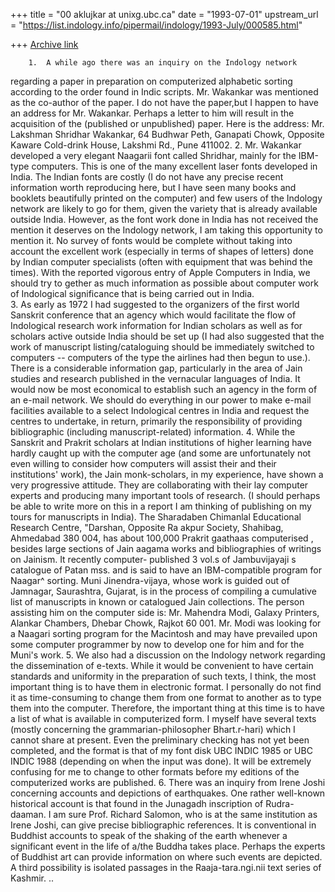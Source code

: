 +++
title = "00 aklujkar at unixg.ubc.ca"
date = "1993-07-01"
upstream_url = "https://list.indology.info/pipermail/indology/1993-July/000585.html"

+++
[Archive link](https://list.indology.info/pipermail/indology/1993-July/000585.html)

        1.  A while ago there was an inquiry on the Indology network
regarding a paper in preparation on computerized alphabetic sorting
according to the order found in Indic scripts. Mr. Wakankar was mentioned
as the co-author of the paper.  I do not have the paper,but I happen to
have an address for Mr. Wakankar. Perhaps a letter to him will result in
the acquisition of the (published or unpublished) paper. Here is the
address:  Mr. Lakshman Shridhar Wakankar,  64 Budhwar Peth, Ganapati Chowk,
Opposite Kaware Cold-drink House, Lakshmi Rd., Pune 411002. 
        2. Mr. Wakankar developed a very elegant Naagarii font called
Shridhar, mainly for the IBM-type computers.  This is one of the many
excellent laser fonts developed in India.  The Indian fonts are costly (I
do not have any precise recent information worth reproducing here, but I
have seen many books and booklets beautifully  printed on the computer) and
few users of the Indology network are likely to go for them, given the
variety that is already available outside India.  However, as the font work
done in India has not received the mention it deserves on the Indology
network, I am taking this opportunity to mention it. No survey of fonts
would be complete without taking into account the excellent work
(especially in terms of shapes of letters) done by Indian computer
specialists (often with equipment that was behind the times). With the
reported vigorous entry of Apple Computers in India, we should try to
gether as much information as possible about computer work of Indological
significance that is being carried out in India.  
        3. As early as 1972 I had suggested to the organizers of the first
world Sanskrit conference that an agency which would facilitate the flow of
Indological research work information for Indian scholars as well as for
scholars active outside India should be set up (I had also suggested that
the work of manuscript listing/cataloguing should be immediately switched
to computers -- computers of the type the airlines had then begun to use.).
There is a considerable information gap, particularly in the area of Jain
studies and research published in the vernacular languages of India.  It
would now be most economical to establish such an agency in the form of an
e-mail network.  We should do everything in our power to make e-mail
facilities available to a select Indological centres in India and request
the centres to undertake, in return, primarily the responsibility of
providing bibliographic (including manuscript-related) information. 
        4. While the Sanskrit and Prakrit scholars at Indian institutions
of higher learning have hardly caught up with the computer age (and some
are unfortunately not even willing to consider how computers will assist
their and their institutions' work), the Jain monk-scholars, in my
experience, have shown a very progressive attitude. They are collaborating
with their lay computer experts and producing many important tools of
research. (I should perhaps be able to write more on this in a report I am
thinking of publishing on my tours for manuscripts in India). The
Sharadaben Chimanlal Educational Research Centre, "Darshan,  Opposite
Ra akpur Society, Shahibag, Ahmedabad 380 004, has about 100,000 Prakrit
gaathaas computerised , besides large sections of Jain aagama works and
bibliographies of writings on Jainism.  It recently computer- published 3
vol.s of Jambuvijayaji s catalogue of Patan mss. and is said to have an
IBM-compatible program for Naagar^ sorting. Muni Jinendra-vijaya, whose
work is guided out of Jamnagar, Saurashtra, Gujarat, is in the process of
compiling a cumulative list of manuscripts in known or catalogued Jain
collections. The person assisting him on the computer side is: Mr. Mahendra
Modi, Galaxy Printers, Alankar Chambers, Dhebar Chowk, Rajkot 60 001. Mr.
Modi was looking for a Naagari sorting program for the Macintosh and may
have prevailed upon some computer programmer by now to develop one for him
and for the Muni's work. 
        5. We also had a discussion on the Indology network regarding the
dissemination of e-texts.  While it would be convenient to have certain
standards and uniformity in the preparation of such texts, I think, the
most important thing is to have them in electronic format.  I personally do
not find it as time-consuming to change them from one format to another as
to type them into the computer.  Therefore, the important thing at this
time is to have a list of what is available in computerized form. I myself
have several texts (mostly concerning the grammarian-philosopher
Bhart.r-hari) which I cannot share at present. Even the preliminary
checking has not yet been completed, and the format is that of my font disk
UBC INDIC 1985 or UBC INDIC 1988 (depending on when the input was done). 
It will be extremely confusing for me to change to other formats before my
editions of the computerized works are published. 
        6. There was an inquiry from Irene Joshi concerning accounts and
depictions of earthquakes. One rather well-known historical account is that
found in the Junagadh inscription  of Rudra-daaman. I am sure Prof. Richard
Salomon, who is at the same institution as Irene Joshi, can give precise
bibliographic references.  It  is conventional in Buddhist accounts to
speak of the shaking of the earth whenever a significant event in the life
of a/the Buddha takes place. Perhaps the experts of Buddhist art can
provide information on where such events are depicted.  A third possibility
is isolated passages in the Raaja-tara.ngi.nii text series of Kashmir. 
..







